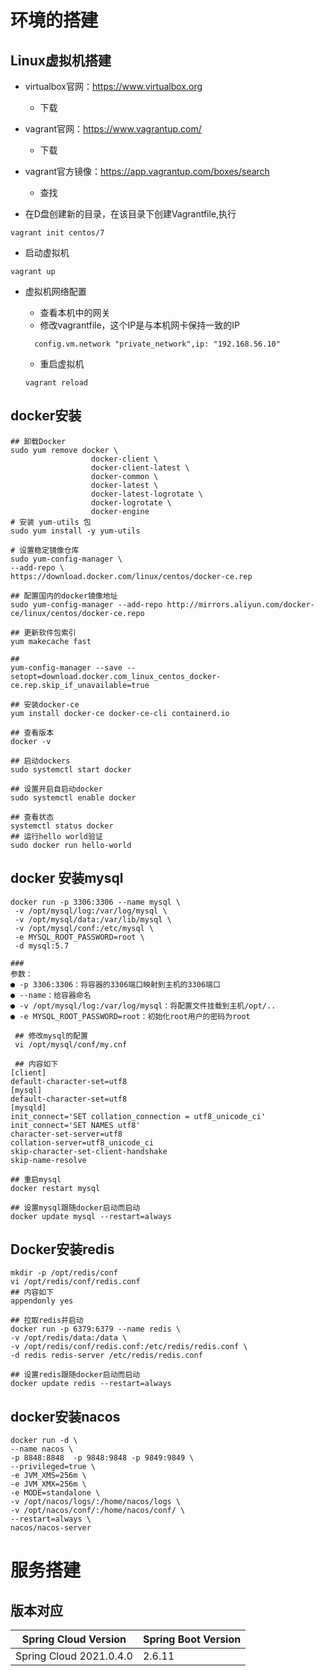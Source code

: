 # 环境的搭建

## Linux虚拟机搭建

* virtualbox官网：https://www.virtualbox.org
  * 下载

* vagrant官网：https://www.vagrantup.com/
  * 下载

* vagrant官方镜像：https://app.vagrantup.com/boxes/search
  * 查找
* 在D盘创建新的目录，在该目录下创建Vagrantfile,执行

```
vagrant init centos/7
```

* 启动虚拟机

```
vagrant up
```

* 虚拟机网络配置

  * 查看本机中的网关
  * 修改vagrantfile，这个IP是与本机网卡保持一致的IP

  ```
    config.vm.network "private_network",ip: "192.168.56.10"
  ```

  * 重启虚拟机

  ```
  vagrant reload
  ```

  

## docker安装

```text
## 卸载Docker
sudo yum remove docker \
                  docker-client \
                  docker-client-latest \
                  docker-common \
                  docker-latest \
                  docker-latest-logrotate \
                  docker-logrotate \
                  docker-engine
# 安装 yum-utils 包
sudo yum install -y yum-utils

# 设置稳定镜像仓库
sudo yum-config-manager \
--add-repo \
https://download.docker.com/linux/centos/docker-ce.rep

## 配置国内的docker镜像地址
sudo yum-config-manager --add-repo http://mirrors.aliyun.com/docker-ce/linux/centos/docker-ce.repo

## 更新软件包索引
yum makecache fast

## 
yum-config-manager --save --setopt=download.docker.com_linux_centos_docker-ce.rep.skip_if_unavailable=true

## 安装docker-ce
yum install docker-ce docker-ce-cli containerd.io

## 查看版本
docker -v

## 启动dockers
sudo systemctl start docker

## 设置开启自启动docker
sudo systemctl enable docker

## 查看状态
systemctl status docker
## 运行hello world验证
sudo docker run hello-world 
```

## docker 安装mysql

```
docker run -p 3306:3306 --name mysql \
 -v /opt/mysql/log:/var/log/mysql \
 -v /opt/mysql/data:/var/lib/mysql \
 -v /opt/mysql/conf:/etc/mysql \
 -e MYSQL_ROOT_PASSWORD=root \
 -d mysql:5.7
 
###
参数：
● -p 3306:3306：将容器的3306端口映射到主机的3306端口
● --name：给容器命名
● -v /opt/mysql/log:/var/log/mysql：将配置文件挂载到主机/opt/..
● -e MYSQL_ROOT_PASSWORD=root：初始化root用户的密码为root
 
 ## 修改mysql的配置
 vi /opt/mysql/conf/my.cnf
 
 ## 内容如下
[client]
default-character-set=utf8
[mysql]
default-character-set=utf8
[mysqld]
init_connect='SET collation_connection = utf8_unicode_ci'
init_connect='SET NAMES utf8'
character-set-server=utf8
collation-server=utf8_unicode_ci
skip-character-set-client-handshake
skip-name-resolve

## 重启mysql
docker restart mysql

## 设置mysql跟随docker启动而启动
docker update mysql --restart=always
```

## Docker安装redis

```
mkdir -p /opt/redis/conf
vi /opt/redis/conf/redis.conf
## 内容如下
appendonly yes

## 拉取redis并启动
docker run -p 6379:6379 --name redis \
-v /opt/redis/data:/data \
-v /opt/redis/conf/redis.conf:/etc/redis/redis.conf \
-d redis redis-server /etc/redis/redis.conf

## 设置redis跟随docker启动而启动
docker update redis --restart=always
```

## docker安装nacos

```
docker run -d \
--name nacos \
-p 8848:8848  -p 9848:9848 -p 9849:9849 \
--privileged=true \
-e JVM_XMS=256m \
-e JVM_XMX=256m \
-e MODE=standalone \
-v /opt/nacos/logs/:/home/nacos/logs \
-v /opt/nacos/conf/:/home/nacos/conf/ \
--restart=always \
nacos/nacos-server
```



# 服务搭建

## 版本对应

| Spring Cloud Version   | Spring Boot Version |
|------------------------| ------------------- |
| Spring Cloud 2021.0.4.0 | 2.6.11              |
